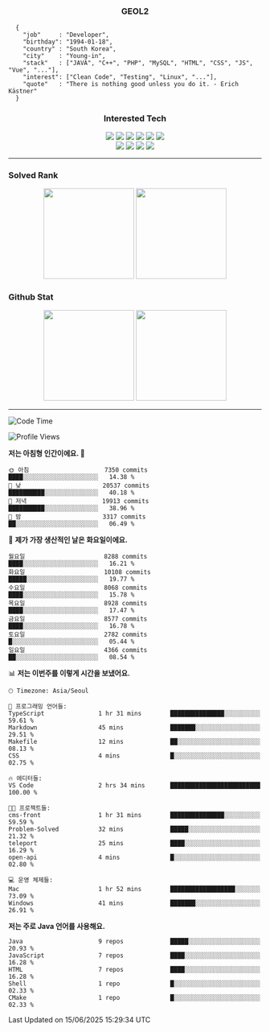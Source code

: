 <div align="center">

  ### GEOL2
</div>

```
  {
    "job"     : "Developer",
    "birthday": "1994-01-18",
    "country" : "South Korea",
    "city"    : "Young-in",
    "stack"   : ["JAVA", "C++", "PHP", "MySQL", "HTML", "CSS", "JS", "Vue", "..."],
    "interest": ["Clean Code", "Testing", "Linux", "..."], 
    "quote"   : "There is nothing good unless you do it. - Erich Kästner"
  }
  ```
  
<div align="center">
  
  ### Interested Tech
  
  <img src="https://img.shields.io/badge/Laravel-F05340?style=flat-square&logo=Laravel&logoColor=white">
  <img src="https://img.shields.io/badge/SpringBoot-6DB33F?style=flat-square&logo=SpringBoot&logoColor=white">
  <img src="https://img.shields.io/badge/-NestJs-ea2845?style=flat-square&logo=nestjs&logoColor=white">
  <img src="https://img.shields.io/badge/Express-000000?style=flat-square&logo=Express&logoColor=white">
  <img src="https://img.shields.io/badge/Three.js-000000?style=flat-square&logo=Three.js&logoColor=white">
  <img src="https://img.shields.io/badge/OpenAI-%23412991?style=flat-square&logo=openai&logoColor=white">
  <br>
  <img src="https://img.shields.io/badge/Java-ED8B00?style=flat-square&logo=openjdk&logoColor=white">
  <img src="https://img.shields.io/badge/JavaScript-F7DF1E?style=flat-square&logo=JavaScript&logoColor=black">
  <img src="https://img.shields.io/badge/TypeScript-007acc?style=flat-square&logo=TypeScript&logoColor=black">
  <img src="https://img.shields.io/badge/MySQL-4479A1?style=flat-square&logo=mysql&logoColor=white"><br>

</div>

------------

  ### Solved Rank
  
  <div align="center">
    <img height="180em" src="https://mazassumnida.wtf/api/v2/generate_badge?boj=geol2">
    <img height="180em" src="https://leetcard.jacoblin.cool/Geol2?theme=light&font=Gugi&border=0&radius=20">
  </div>
  
  ### Github Stat 
  <div align="center">
    <img height="180em" src="https://github-readme-stats-git-masterrstaa-rickstaa.vercel.app/api?username=geol2&show_icons=true&theme=dark">
    <img height="180em" src="https://github-readme-stats-git-masterrstaa-rickstaa.vercel.app/api/top-langs/?username=geol2&show_icons=true&hide=css,scss,html&layout=compact&theme=dark&count_private=true&langs_count=8">
  </div>
  
------------
<!--START_SECTION:waka-->
![Code Time](http://img.shields.io/badge/Code%20Time-4%2C177%20hrs%2027%20mins-blue)

![Profile Views](http://img.shields.io/badge/Profile%20Views-37-blue)

**저는 아침형 인간이에요. 🐤** 

```text
🌞 아침                     7350 commits        ████░░░░░░░░░░░░░░░░░░░░░   14.38 % 
🌆 낮　                     20537 commits       ██████████░░░░░░░░░░░░░░░   40.18 % 
🌃 저녁                     19913 commits       ██████████░░░░░░░░░░░░░░░   38.96 % 
🌙 밤　                     3317 commits        ██░░░░░░░░░░░░░░░░░░░░░░░   06.49 % 
```
📅 **제가 가장 생산적인 날은 화요일이에요.** 

```text
월요일                      8288 commits        ████░░░░░░░░░░░░░░░░░░░░░   16.21 % 
화요일                      10108 commits       █████░░░░░░░░░░░░░░░░░░░░   19.77 % 
수요일                      8068 commits        ████░░░░░░░░░░░░░░░░░░░░░   15.78 % 
목요일                      8928 commits        ████░░░░░░░░░░░░░░░░░░░░░   17.47 % 
금요일                      8577 commits        ████░░░░░░░░░░░░░░░░░░░░░   16.78 % 
토요일                      2782 commits        █░░░░░░░░░░░░░░░░░░░░░░░░   05.44 % 
일요일                      4366 commits        ██░░░░░░░░░░░░░░░░░░░░░░░   08.54 % 
```


📊 **저는 이번주를 이렇게 시간을 보냈어요.** 

```text
🕑︎ Timezone: Asia/Seoul

💬 프로그래밍 언어들: 
TypeScript               1 hr 31 mins        ███████████████░░░░░░░░░░   59.61 % 
Markdown                 45 mins             ███████░░░░░░░░░░░░░░░░░░   29.51 % 
Makefile                 12 mins             ██░░░░░░░░░░░░░░░░░░░░░░░   08.13 % 
CSS                      4 mins              █░░░░░░░░░░░░░░░░░░░░░░░░   02.75 % 

🔥 에디터들: 
VS Code                  2 hrs 34 mins       █████████████████████████   100.00 % 

🐱‍💻 프로젝트들: 
cms-front                1 hr 31 mins        ███████████████░░░░░░░░░░   59.59 % 
Problem-Solved           32 mins             █████░░░░░░░░░░░░░░░░░░░░   21.32 % 
teleport                 25 mins             ████░░░░░░░░░░░░░░░░░░░░░   16.29 % 
open-api                 4 mins              █░░░░░░░░░░░░░░░░░░░░░░░░   02.80 % 

💻 운영 체제들: 
Mac                      1 hr 52 mins        ██████████████████░░░░░░░   73.09 % 
Windows                  41 mins             ███████░░░░░░░░░░░░░░░░░░   26.91 % 
```

**저는 주로 Java 언어를 사용해요.** 

```text
Java                     9 repos             █████░░░░░░░░░░░░░░░░░░░░   20.93 % 
JavaScript               7 repos             ████░░░░░░░░░░░░░░░░░░░░░   16.28 % 
HTML                     7 repos             ████░░░░░░░░░░░░░░░░░░░░░   16.28 % 
Shell                    1 repo              █░░░░░░░░░░░░░░░░░░░░░░░░   02.33 % 
CMake                    1 repo              █░░░░░░░░░░░░░░░░░░░░░░░░   02.33 % 
```




 Last Updated on 15/06/2025 15:29:34 UTC
<!--END_SECTION:waka-->

<div align="center">
  
  <!-- [![Hits](https://hits.seeyoufarm.com/api/count/incr/badge.svg?url=https%3A%2F%2Fgithub.com%2Fgeol2&count_bg=%2379C83D&title_bg=%23555555&icon=myspace.svg&icon_color=%23E7E7E7&title=hits&edge_flat=false)](https://hits.seeyoufarm.com) -->
  
</div>

<!--
**Geol2/Geol2** is a ✨ _special_ ✨ repository because its `README.md` (this file) appears on your GitHub profile.

Here are some ideas to get you started:
- 🔭 I’m currently working on ...
- 🌱 I’m currently learning ...
- 👯 I’m looking to collaborate on ...
- 🤔 I’m looking for help with ...
- 💬 Ask me about ...
- 📫 How to reach me: ...
- 😄 Pronouns: ...
- ⚡ Fun fact: ...
-->
